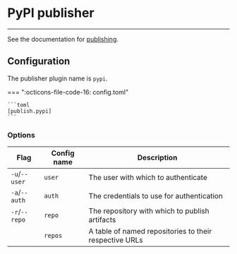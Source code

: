 # PyPI publisher

-----

See the documentation for [publishing](../../publish.md).

## Configuration

The publisher plugin name is `pypi`.

=== ":octicons-file-code-16: config.toml"

    ```toml
    [publish.pypi]
    ```

### Options

| Flag | Config name | Description |
| --- | --- | --- |
| `-u`/`--user` | `user` | The user with which to authenticate |
| `-a`/`--auth` | `auth` | The credentials to use for authentication |
| `-r`/`--repo` | `repo` | The repository with which to publish artifacts |
| | `repos` | A table of named repositories to their respective URLs |
